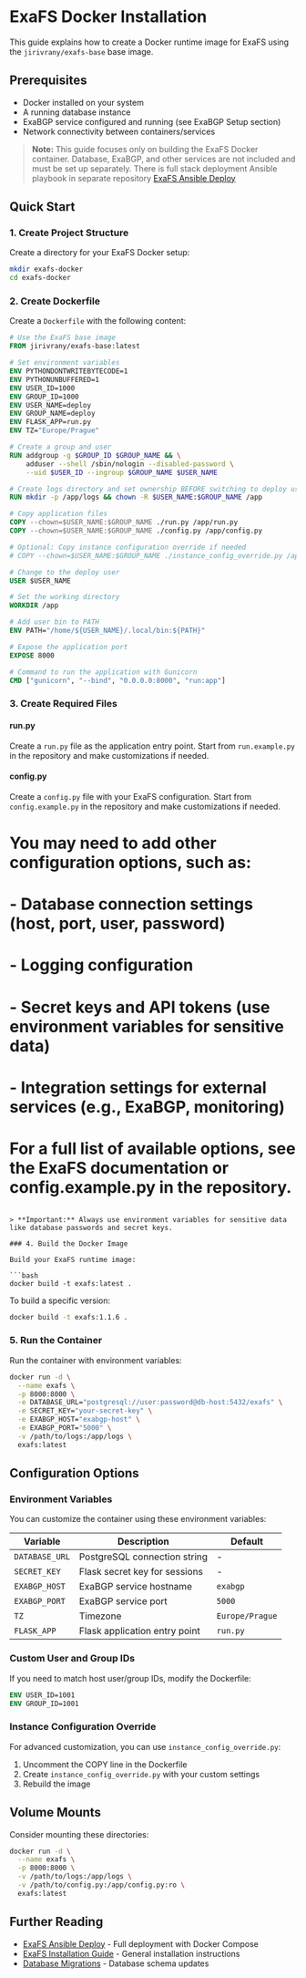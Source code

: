 # ExaFS Docker Installation

This guide explains how to create a Docker runtime image for ExaFS using the `jirivrany/exafs-base` base image.

## Prerequisites

- Docker installed on your system
- A running database instance 
- ExaBGP service configured and running (see ExaBGP Setup section)
- Network connectivity between containers/services

> **Note:** This guide focuses only on building the ExaFS Docker container. Database, ExaBGP, and other services are not included and must be set up separately.
> There is full stack deployment Ansible playbook in separate repository  [ExaFS Ansible Deploy](https://github.com/CESNET/ExaFS-deploy)

## Quick Start

### 1. Create Project Structure

Create a directory for your ExaFS Docker setup:

```bash
mkdir exafs-docker
cd exafs-docker
```

### 2. Create Dockerfile

Create a `Dockerfile` with the following content:

```dockerfile
# Use the ExaFS base image
FROM jirivrany/exafs-base:latest

# Set environment variables
ENV PYTHONDONTWRITEBYTECODE=1
ENV PYTHONUNBUFFERED=1
ENV USER_ID=1000
ENV GROUP_ID=1000
ENV USER_NAME=deploy
ENV GROUP_NAME=deploy
ENV FLASK_APP=run.py
ENV TZ="Europe/Prague"

# Create a group and user 
RUN addgroup -g $GROUP_ID $GROUP_NAME && \
    adduser --shell /sbin/nologin --disabled-password \
    --uid $USER_ID --ingroup $GROUP_NAME $USER_NAME

# Create logs directory and set ownership BEFORE switching to deploy user
RUN mkdir -p /app/logs && chown -R $USER_NAME:$GROUP_NAME /app

# Copy application files
COPY --chown=$USER_NAME:$GROUP_NAME ./run.py /app/run.py
COPY --chown=$USER_NAME:$GROUP_NAME ./config.py /app/config.py

# Optional: Copy instance configuration override if needed
# COPY --chown=$USER_NAME:$GROUP_NAME ./instance_config_override.py /app/instance_config_override.py

# Change to the deploy user
USER $USER_NAME

# Set the working directory
WORKDIR /app

# Add user bin to PATH
ENV PATH="/home/${USER_NAME}/.local/bin:${PATH}"

# Expose the application port
EXPOSE 8000

# Command to run the application with Gunicorn
CMD ["gunicorn", "--bind", "0.0.0.0:8000", "run:app"]
```

### 3. Create Required Files


#### run.py

Create a `run.py` file as the application entry point. Start from `run.example.py` in the repository and make customizations if needed.

#### config.py

Create a `config.py` file with your ExaFS configuration. Start from `config.example.py` in the repository and make customizations if needed. 

# You may need to add other configuration options, such as:
# - Database connection settings (host, port, user, password)
# - Logging configuration
# - Secret keys and API tokens (use environment variables for sensitive data)
# - Integration settings for external services (e.g., ExaBGP, monitoring)
# For a full list of available options, see the ExaFS documentation or config.example.py in the repository.
```

> **Important:** Always use environment variables for sensitive data like database passwords and secret keys.

### 4. Build the Docker Image

Build your ExaFS runtime image:

```bash
docker build -t exafs:latest .
```

To build a specific version:

```bash
docker build -t exafs:1.1.6 .
```

### 5. Run the Container

Run the container with environment variables:

```bash
docker run -d \
  --name exafs \
  -p 8000:8000 \
  -e DATABASE_URL="postgresql://user:password@db-host:5432/exafs" \
  -e SECRET_KEY="your-secret-key" \
  -e EXABGP_HOST="exabgp-host" \
  -e EXABGP_PORT="5000" \
  -v /path/to/logs:/app/logs \
  exafs:latest
```

## Configuration Options

### Environment Variables

You can customize the container using these environment variables:

| Variable | Description | Default |
|----------|-------------|---------|
| `DATABASE_URL` | PostgreSQL connection string | - |
| `SECRET_KEY` | Flask secret key for sessions | - |
| `EXABGP_HOST` | ExaBGP service hostname | `exabgp` |
| `EXABGP_PORT` | ExaBGP service port | `5000` |
| `TZ` | Timezone | `Europe/Prague` |
| `FLASK_APP` | Flask application entry point | `run.py` |

### Custom User and Group IDs

If you need to match host user/group IDs, modify the Dockerfile:

```dockerfile
ENV USER_ID=1001
ENV GROUP_ID=1001
```

### Instance Configuration Override

For advanced customization, you can use `instance_config_override.py`:

1. Uncomment the COPY line in the Dockerfile
2. Create `instance_config_override.py` with your custom settings
3. Rebuild the image

## Volume Mounts

Consider mounting these directories:

```bash
docker run -d \
  --name exafs \
  -p 8000:8000 \
  -v /path/to/logs:/app/logs \
  -v /path/to/config.py:/app/config.py:ro \
  exafs:latest
```

## Further Reading

- [ExaFS Ansible Deploy](https://github.com/CESNET/ExaFS-deploy) - Full deployment with Docker Compose
- [ExaFS Installation Guide](./INSTALL.md) - General installation instructions
- [Database Migrations](./DB_MIGRATIONS.md) - Database schema updates